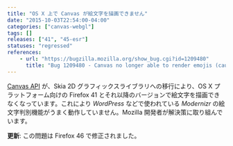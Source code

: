 ```yaml
---
title: "OS X 上で Canvas が絵文字を描画できません"
date: "2015-10-03T22:54:00-04:00"
categories: ["canvas-webgl"]
tags: []
releases: ["41", "45-esr"]
statuses: "regressed"
references:
    - url: "https://bugzilla.mozilla.org/show_bug.cgi?id=1209480"
      title: "Bug 1209480 - Canvas no longer able to render emojis (caused by switch to Skia)"
---
```

[Canvas API](https://developer.mozilla.org/docs/Web/API/Canvas_API) が、Skia 2D グラフィックスライブラリへの移行により、OS X プラットフォーム向けの Firefox 41 とそれ以降のバージョンで絵文字を描画できなくなっています。これにより *WordPress* などで使われている *Modernizr* の絵文字判別機能がうまく動作していません。Mozilla 開発者が解決策に取り組んでいます。

**更新**: この問題は Firefox 46 で修正されました。

